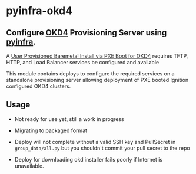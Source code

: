 # pyinfra-okd4

## Configure [OKD4](https://www.okd.io/) Provisioning Server using [pyinfra](https://pyinfra.com/).

A [User Provisioned Baremetal Install via PXE Boot for OKD4](https://docs.okd.io/latest/installing/installing_bare_metal/installing-bare-metal.html) requires
TFTP, HTTP, and Load Balancer services be configured and available

This module contains deploys to configure the required services on a standalone provisioning server allowing deployment of PXE booted Ignition configured OKD4 clusters.

## Usage

- Not ready for use yet, still a work in progress

- Migrating to packaged format

- Deploy will not complete without a valid SSH key and PullSecret in `group_data/all.py` but you shouldn't commit your pull secret to the repo

- Deploy for downloading okd installer fails poorly if Internet is unavailable.

